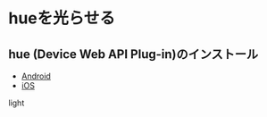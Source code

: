 # hueを光らせる

## hue (Device Web API Plug-in)のインストール

- [Android](https://play.google.com/store/apps/details?id=org.deviceconnect.android.deviceplugin.hue)
- [iOS]()

light

```js


```